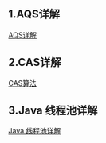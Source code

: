 ## 1.AQS详解

[AQS详解](https://javaguide.cn/java/concurrent/aqs.html)

## 2.CAS详解

[CAS算法](https://javaguide.cn/java/concurrent/optimistic-lock-and-pessimistic-lock.html#cas-%E7%AE%97%E6%B3%95)

## 3.Java 线程池详解

[Java 线程池详解](https://javaguide.cn/java/concurrent/java-thread-pool-summary.html)
